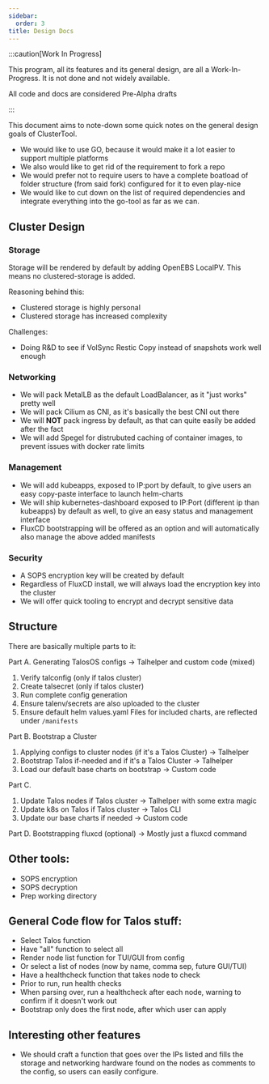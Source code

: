 ```yaml
---
sidebar:
  order: 3
title: Design Docs
---
```


:::caution[Work In Progress]

This program, all its features and its general design, are all a Work-In-Progress. It is not done and not widely available.

All code and docs are considered Pre-Alpha drafts

:::


This document aims to note-down some quick notes on the general design goals of ClusterTool.

- We would like to use GO, because it would make it a lot easier to support multiple platforms
- We also would like to get rid of the requirement to fork a repo
- We would prefer not to require users to have a complete boatload of folder structure (from said fork) configured for it to even play-nice
- We would like to cut down on the list of required dependencies and integrate everything into the go-tool as far as we can.

## Cluster Design

### Storage

Storage will be rendered by default by adding OpenEBS LocalPV. This means no clustered-storage is added.

Reasoning behind this:
- Clustered storage is highly personal
- Clustered storage has increased complexity

Challenges:
- Doing R&D to see if VolSync Restic Copy instead of snapshots work well enough

### Networking

- We will pack MetalLB as the default LoadBalancer, as it "just works" pretty well
- We will pack Cilium as CNI, as it's basically the best CNI out there
- We will **NOT** pack ingress by default, as that can quite easily be added after the fact
- We will add Spegel for distrubuted caching of container images, to prevent issues with docker rate limits

### Management

- We will add kubeapps, exposed to IP:port by default, to give users an easy copy-paste interface to launch helm-charts
- We will ship kubernetes-dashboard exposed to IP:Port (different ip than kubeapps) by default as well, to give an easy status and management interface
- FluxCD bootstrapping will be offered as an option and will automatically also manage the above added manifests

### Security

- A SOPS encryption key will be created by default
- Regardless of FluxCD install, we will always load the encryption key into the cluster
- We will offer quick tooling to encrypt and decrypt sensitive data

## Structure

There are basically multiple parts to it:

Part A. Generating TalosOS configs -> Talhelper and custom code (mixed)

 1. Verify talconfig (only if talos cluster)
 2. Create talsecret (only if talos cluster)
 3. Run complete config generation
 4. Ensure talenv/secrets are also uploaded to the cluster
 5. Ensure default helm values.yaml Files for included charts, are reflected under `/manifests`

Part B. Bootstrap a Cluster

 1. Applying configs to cluster nodes (if it's a Talos Cluster) -> Talhelper
 2. Bootstrap Talos if-needed and if it's a Talos Cluster -> Talhelper
 3. Load our default base charts on bootstrap -> Custom code

Part C. 

 1. Update Talos nodes if Talos cluster -> Talhelper with some extra magic
 2. Update k8s on Talos if Talos cluster -> Talos CLI
 3. Update our base charts if needed -> Custom code

Part D. Bootstrapping fluxcd (optional) -> Mostly just a fluxcd command

## Other tools:

- SOPS encryption
- SOPS decryption
- Prep working directory

## General Code flow for Talos stuff:

- Select Talos function
- Have "all" function to select all
- Render node list function for TUI/GUI from config
- Or select a list of nodes (now by name, comma sep, future GUI/TUI)
- Have a healthcheck function that takes node to check
- Prior to run, run health checks
- When parsing over, run a healthcheck after each node, warning to confirm if it doesn't work out
- Bootstrap only does the first node, after which user can apply

## Interesting other features

- We should craft a function that goes over the IPs listed and fills the storage and networking hardware found on the nodes as comments to the config, so users can easily configure.
